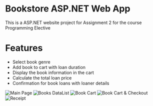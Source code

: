 # Bookstore ASP.NET Web App
This is a ASP.NET website project for Assignment 2 for the course Programming Elective

# Features
* Select book genre
* Add book to cart with loan duration
* Display the book information in the cart
* Calculate the total loan price
* Confirmation for book loans with loaner details

![Main Page](https://user-images.githubusercontent.com/96167238/166424149-a3e6cacb-272d-4012-84ff-d4984caf8981.png)
![Books DataList](https://user-images.githubusercontent.com/96167238/166424232-b9807e5f-19a2-47d3-98a3-0091f0d4a2e9.png)
![Book Cart](https://user-images.githubusercontent.com/96167238/166424355-0b593f69-28be-4a23-8b3c-d95178a0840a.png)
![Book Cart & Checkout](https://user-images.githubusercontent.com/96167238/166424452-eb29cc8a-3dca-4c45-96ce-5a4739547223.png)
![Receipt](https://user-images.githubusercontent.com/96167238/166424519-0a693007-4208-43f4-b655-a955648a49db.png)
